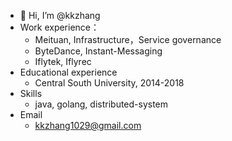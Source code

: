 - 👋 Hi, I’m @kkzhang
- Work experience：
  - Meituan, Infrastructure，Service governance
  - ByteDance, Instant-Messaging
  - Iflytek, Iflyrec
- Educational experience
  - Central South University, 2014-2018
- Skills
  - java, golang, distributed-system
- Email
  - kkzhang1029@gmail.com
<!---
kkzhang-tt/kkzhang-tt is a ✨ special ✨ repository because its `README.md` (this file) appears on your GitHub profile.
You can click the Preview link to take a look at your changes.
--->
